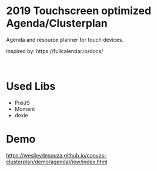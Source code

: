 # 2019 Touchscreen optimized Agenda/Clusterplan
Agenda and resource planner for touch devices.
<br>
<p>Inspired by:
https://fullcalendar.io/docs/
  </p>
<br>

# Used Libs
- PixiJS
- Moment
- dexie

# Demo
https://weslleydesouza.github.io/canvas-clusterplan/demo/agendaView/index.html

